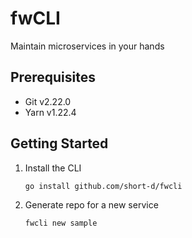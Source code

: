 # fwCLI

Maintain microservices in your hands

## Prerequisites

- Git v2.22.0
- Yarn v1.22.4

## Getting Started

1. Install the CLI
   
   ```
   go install github.com/short-d/fwcli
   ```

1. Generate repo for a new service

   ```
   fwcli new sample
   ```